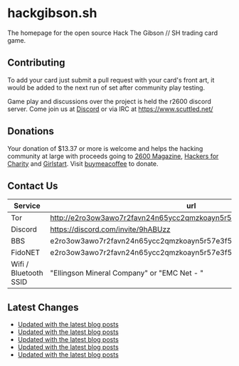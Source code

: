 # hackgibson.sh
The homepage for the open source Hack The Gibson // SH trading card game.


## Contributing

To add your card just submit a pull request with your card's front art, it would be added to the next run of set after community play testing.

Game play and discussions over the project is held the r2600 discord server. Come join us at [Discord](https://discord.com/invite/9hABUzz) or via IRC at https://www.scuttled.net/


## Donations

Your donation of $13.37 or more is welcome and helps the hacking community at large with proceeds going to [2600 Magazine](https://2600.com/), [Hackers for Charity](https://hackersforcharity.org) and [Girlstart](https://girlstart.org).  Visit [buymeacoffee](https://www.buymeacoffee.com/hackgibson.sh) to donate.


## Contact Us

Service | url
-|-
Tor | http://e2ro3ow3awo7r2favn24n65ycc2qmzkoayn5r57e3f56nvjwdcgg32ad.onion
Discord | https://discord.com/invite/9hABUzz
BBS | e2ro3ow3awo7r2favn24n65ycc2qmzkoayn5r57e3f56nvjwdcgg32ad.onion:23
FidoNET | e2ro3ow3awo7r2favn24n65ycc2qmzkoayn5r57e3f56nvjwdcgg32ad.onion:24554
Wifi / Bluetooth SSID | "Ellingson Mineral Company" or "EMC Net - <fidonet address>"

## Latest Changes
<!-- BLOG-POST-LIST:START -->
- [Updated with the latest blog posts](https://github.com/DFW2600/hackgibson.sh/commit/2d244eb8742252fc4b7f7d1c40878b9374df9c90)
- [Updated with the latest blog posts](https://github.com/DFW2600/hackgibson.sh/commit/911061778889983074d589567b09a9203698172b)
- [Updated with the latest blog posts](https://github.com/DFW2600/hackgibson.sh/commit/14f54a5c1a072de3ac6264d3f0334584c59609fe)
- [Updated with the latest blog posts](https://github.com/DFW2600/hackgibson.sh/commit/d1f909ba2ab8067873f28e65b9b01e029a1ddbdd)
- [Updated with the latest blog posts](https://github.com/DFW2600/hackgibson.sh/commit/0a7bf5f32cc98c4f0109d39b1ee5d876533018a1)
<!-- BLOG-POST-LIST:END -->
